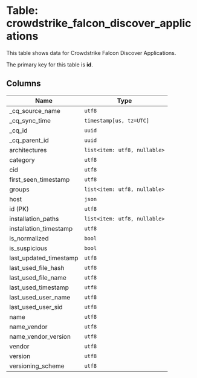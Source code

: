 # Table: crowdstrike_falcon_discover_applications

This table shows data for Crowdstrike Falcon Discover Applications.

The primary key for this table is **id**.

## Columns

| Name          | Type          |
| ------------- | ------------- |
|_cq_source_name|`utf8`|
|_cq_sync_time|`timestamp[us, tz=UTC]`|
|_cq_id|`uuid`|
|_cq_parent_id|`uuid`|
|architectures|`list<item: utf8, nullable>`|
|category|`utf8`|
|cid|`utf8`|
|first_seen_timestamp|`utf8`|
|groups|`list<item: utf8, nullable>`|
|host|`json`|
|id (PK)|`utf8`|
|installation_paths|`list<item: utf8, nullable>`|
|installation_timestamp|`utf8`|
|is_normalized|`bool`|
|is_suspicious|`bool`|
|last_updated_timestamp|`utf8`|
|last_used_file_hash|`utf8`|
|last_used_file_name|`utf8`|
|last_used_timestamp|`utf8`|
|last_used_user_name|`utf8`|
|last_used_user_sid|`utf8`|
|name|`utf8`|
|name_vendor|`utf8`|
|name_vendor_version|`utf8`|
|vendor|`utf8`|
|version|`utf8`|
|versioning_scheme|`utf8`|